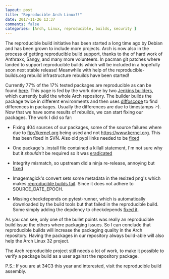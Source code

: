 ```yaml
---
layout: post
title: "Reproducible Arch Linux?!"
date: 2017-11-26 13:37
comments: false
categories: [Arch, Linux, reproducible, builds, security ]
---
```


The reproducible build initiative has been started a long time ago by Debian and has been grown to include more projects. Arch is now also
in the process of getting reproducible build support, thanks to the of hard work of Anthraxx, Sangy, and many more
volunteers. In pacman git patches where landed to support reproducible builds which will be included in a hopefully soon next stable
release! Meanwhile with help of the reproducible-builds.org rebuild infrastructure rebuilds have been started!

Currently 77% of the 17% tested packages are reproducible as can be found
[here](https://tests.reproducible-builds.org/archlinux/archlinux.html). This page is fed by the work done by two [Jenkins
builders](https://jenkins.debian.net/job/reproducible_builder_archlinux_2/), which currently build the whole Arch repository.
The builder builds the package twice in different environments and then uses [diffoscope](https://diffoscope.org/) to find differences in
packages. Usually the differences are due to timestamps :-). Now that we have some results of rebuilds, we can start fixing our packages. The work I did so far:

* Fixing 404 sources of our packages, some of the source failures where due to ftp://kernel.org being used and not https://www.kernel.org.
This has been fixed in SVN. Also old pypi links needed to be [fixed](https://git.archlinux.org/svntogit/packages.git/commit/?id=c93ea7238a2f06d295ae4df375fa33e708b90bcf)

* One package's .install file contained a killall statement, I'm not sure why but it _shouldn't_ be required so it was [eradicated](https://git.archlinux.org/svntogit/packages.git/commit/?id=29c6fe344f1a7bb40f8646669b35901f750ba85d)

* Integrity mismatch, so upstream did a ninja re-release, annoying but [fixed](https://git.archlinux.org/svntogit/community.git/commit/?id=e7b0b7bcbf87196f29c196427450758d6be6a77c)

* Imagemagick's convert sets some metadata in the resized png's which makes [reproducible builds
fail](https://git.archlinux.org/svntogit/community.git/commit/?id=ef304fa65de904746ec0c53e777f5432e6b7f584). Since it does not adhere to
SOURCE_DATE_EPOCH.

* Missing checkdepends on pytest-runner, which is automatically downloaded by the build tools but that failed in the reproducible build.
Some simply adding the depdency to checkdepends [fixed
it](https://git.archlinux.org/svntogit/community.git/commit/?id=21de890413b72c914db993232e0ef604a4248524).

As you can see, only one of the bullet points was really an reproducible build issue the others where packaging issues. So I can conclude
that reproducible builds will increase the packaging quality in the Arch repository. Having the packages in our repository always build-able
will also help the Arch Linux 32 project.

The Arch reproducible project still needs a lot of work, to make it possible to verify a package build as a user against the repository
package.

P.S.: If you are at 34C3 this year and interested, visit the reproducible build assembly.

